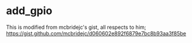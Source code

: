 # add_gpio
This is modified from mcbridejc's gist, all respects to him; https://gist.github.com/mcbridejc/d060602e892f6879e7bc8b93aa3f85be
